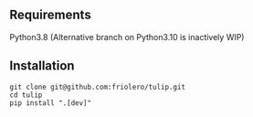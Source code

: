 ## Requirements
Python3.8
(Alternative branch on Python3.10 is inactively WIP)

##  Installation
```
git clone git@github.com:friolero/tulip.git
cd tulip
pip install ".[dev]"
```
